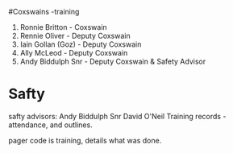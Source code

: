 #Coxswains -training
1. Ronnie Britton - Coxswain 
2. Rennie Oliver - Deputy Coxswain 
3. Iain Gollan (Goz) - Deputy Coxswain 
4. Ally McLeod - Deputy Coxswain 
5. Andy Biddulph Snr - Deputy Coxswain & Safety Advisor 



# Safty
safty advisors:
Andy Biddulph Snr
David O'Neil
Training records - attendance, and outlines.

pager code is training, details what was done.
